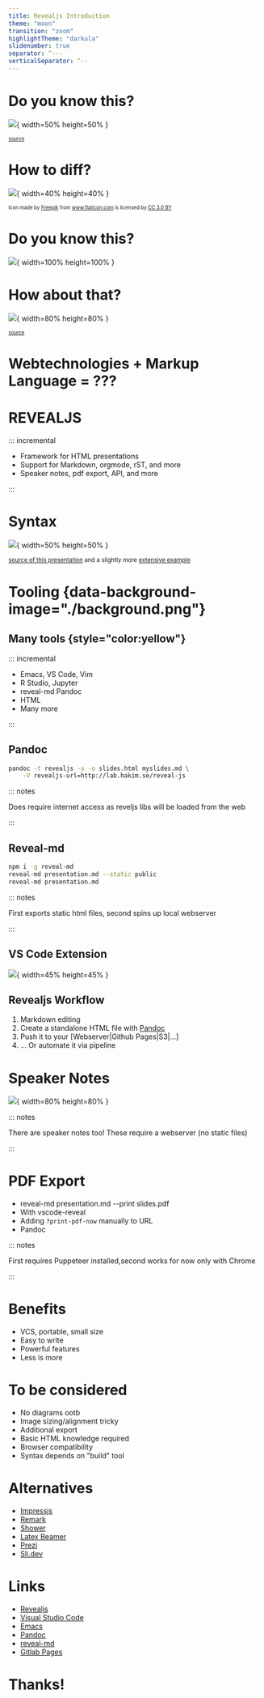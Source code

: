 ```yaml
---
title: Revealjs Introduction
theme: "moon"
transition: "zoom"
highlightTheme: "darkula"
slidenumber: true
separator: ^---
verticalSeparator: ^--
---
```


# Do you know this?

![](bad-pp.jpg){ width=50% height=50% }

<small><small>[source](http://www.kothuria.com/bad-powerpoint-presentations/bad-powerpoint-presentations-examples-of-bad-powerpoint-presentations-slaved-template/)</small></small>

# How to diff?

![](ppt.png){ width=40% height=40% }

<small><small>Icon made by <a href="http://www.freepik.com" title="Freepik">Freepik</a> from <a href="https://www.flaticon.com/" title="Flaticon">www.flaticon.com</a> is licensed by <a href="http://creativecommons.org/licenses/by/3.0/" title="Creative Commons BY 3.0" target="_blank">CC 3.0 BY</a></small></small>

# Do you know this?

![](markdown.png){ width=100% height=100% }

# How about that?

![](web.png){ width=80% height=80% }

<small><small>[source](https://www.planet-source-code.com/vb/2010Redesign/images/LangugeHomePages/HTML5_CSS_JavaScript.png)</small></small>

# Webtechnologies + Markup Language = ???

# REVEALJS

::: incremental

- Framework for HTML presentations
- Support for Markdown, orgmode, rST, and more
- Speaker notes, pdf export, API, and more

:::

# Syntax

![](code.png){ width=50% height=50% }

<small>[source of this presentation](https://raw.githubusercontent.com/Allaman/reveal-js-intro/master/presentation.md) and a slightly more [extensive example](https://raw.githubusercontent.com/evilz/vscode-reveal/master/sample.md)</small>

# Tooling {data-background-image="./background.png"}

## Many tools {style="color:yellow"}

::: incremental

- Emacs, VS Code, Vim
- R Studio, Jupyter
- reveal-md Pandoc
- HTML
- Many more

:::

## Pandoc

```bash
pandoc -t revealjs -s -o slides.html myslides.md \
    -V revealjs-url=http://lab.hakim.se/reveal-js
```

::: notes

Does require internet access as reveljs libs will be loaded from the web

:::

## Reveal-md

```bash
npm i -g reveal-md
reveal-md presentation.md --static public
reveal-md presentation.md
```

::: notes

First exports static html files, second spins up local webserver

:::

## VS Code Extension

![](vscode-reveal.png){ width=45% height=45% }

## Revealjs Workflow

1. Markdown editing
1. Create a standalone HTML file with [Pandoc](https://pandoc.org/)
1. Push it to your [Webserver|Github Pages|S3|...]
1. ... Or automate it via pipeline

# Speaker Notes

![](speaker.png){ width=80% height=80% }

::: notes

There are speaker notes too! These require a webserver (no static files)

:::

# PDF Export

- reveal-md presentation.md --print slides.pdf
- With vscode-reveal
- Adding `?print-pdf-now` manually to URL
- Pandoc

::: notes

First requires Puppeteer installed,second works for now only with Chrome

:::

# Benefits

- VCS, portable, small size
- Easy to write
- Powerful features
- Less is more

# To be considered

- No diagrams ootb
- Image sizing/alignment tricky
- Additional export
- Basic HTML knowledge required
- Browser compatibility
- Syntax depends on "build" tool

# Alternatives

- [Impressjs](https://impress.js.org/#/bored)
- [Remark](https://remarkjs.com/)
- [Shower](https://github.com/shower/shower)
- [Latex Beamer](<https://de.wikipedia.org/wiki/Beamer_(LaTeX)>)
- [Prezi](https://prezi.com/de/)
- [Sli.dev](https://sli.dev/)

# Links

- [Revealjs](https://github.com/hakimel/reveal.js)
- [Visual Studio Code](https://marketplace.visualstudio.com/items?itemName=evilz.vscode-reveal)
- [Emacs](https://github.com/yjwen/org-reveal)
- [Pandoc](https://pandoc.org/)
- [reveal-md](https://github.com/webpro/reveal-md)
- [Gitlab Pages](https://docs.gitlab.com/ee/user/project/pages/)

# Thanks!

